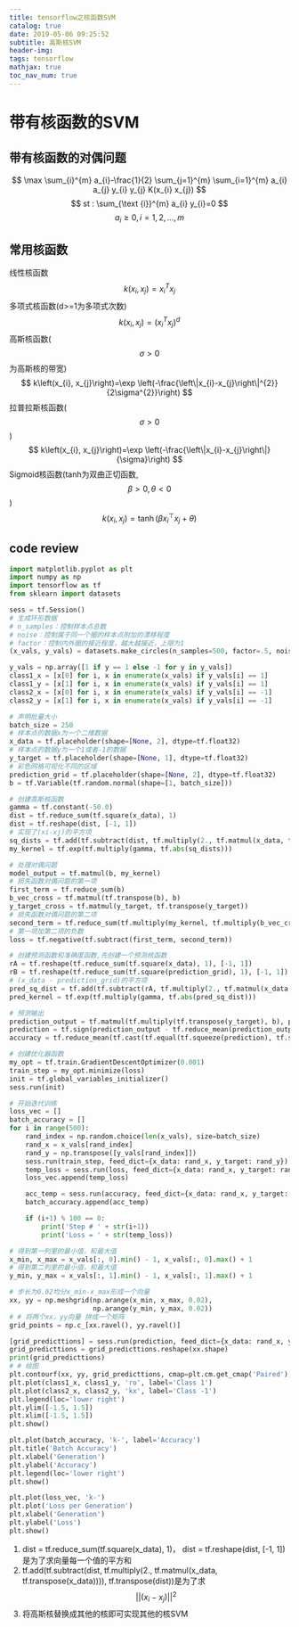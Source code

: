 ```yaml
---
title: tensorflow之核函数SVM
catalog: true
date: 2019-05-06 09:25:52
subtitle: 高斯核SVM
header-img:
tags: tensorflow
mathjax: true
toc_nav_num: true
---
```


# 带有核函数的SVM
## 带有核函数的对偶问题
$$
\max \sum_{i}^{m} a_{i}-\frac{1}{2} \sum_{j=1}^{m} \sum_{i=1}^{m} a_{i} a_{j} y_{i} y_{j} K(x_{i} x_{j})
$$
$$
st :  \sum_{\text {i}}^{m} a_{i} y_{i}=0
$$
$$
a_{i} \geqslant 0, i=1,2, \ldots, m
$$

## 常用核函数
线性核函数
$$
k\left(x_{i}, x_{j}\right)=x_{i}^{T} x_{j}
$$
多项式核函数(d>=1为多项式次数)
$$
k\left(x_{i}, x_{j}\right)=\left(x_{i}^{T} x_{j}\right)^{d}
$$
高斯核函数($$\sigma>0$$为高斯核的带宽)
$$
k\left(x_{i}, x_{j}\right)=\exp \left(-\frac{\left\|x_{i}-x_{j}\right\|^{2}}{2\sigma^{2}}\right)
$$
拉普拉斯核函数($$\sigma>0$$)
$$
k\left(x_{i}, x_{j}\right)=\exp \left(-\frac{\left\|x_{i}-x_{j}\right\|}{\sigma}\right)
$$
Sigmoid核函数(tanh为双曲正切函数,$$\beta>0, \theta<0$$)
$$
k\left(x_{i}, x_{j}\right)=\tanh \left(\beta x_{i}^{\top} x_{j}+\theta\right)
$$

## code review
```python
import matplotlib.pyplot as plt
import numpy as np
import tensorflow as tf
from sklearn import datasets

sess = tf.Session()
# 生成环形数据
# n_samples：控制样本点总数
# noise：控制属于同一个圈的样本点附加的漂移程度
# factor：控制内外圈的接近程度，越大越接近，上限为1
(x_vals, y_vals) = datasets.make_circles(n_samples=500, factor=.5, noise=.1)

y_vals = np.array([1 if y == 1 else -1 for y in y_vals])
class1_x = [x[0] for i, x in enumerate(x_vals) if y_vals[i] == 1]
class1_y = [x[1] for i, x in enumerate(x_vals) if y_vals[i] == 1]
class2_x = [x[0] for i, x in enumerate(x_vals) if y_vals[i] == -1]
class2_y = [x[1] for i, x in enumerate(x_vals) if y_vals[i] == -1]

# 声明批量大小
batch_size = 250
# 样本点的数据x为一个二维数据
x_data = tf.placeholder(shape=[None, 2], dtype=tf.float32)
# 样本点的数据y为一个1或者-1的数据
y_target = tf.placeholder(shape=[None, 1], dtype=tf.float32)
# 彩色网格可视化不同的区域
prediction_grid = tf.placeholder(shape=[None, 2], dtype=tf.float32)
b = tf.Variable(tf.random.normal(shape=[1, batch_size]))

# 创建高斯核函数
gamma = tf.constant(-50.0)
dist = tf.reduce_sum(tf.square(x_data), 1)
dist = tf.reshape(dist, [-1, 1])
# 实现了(xi-xj)的平方项
sq_dists = tf.add(tf.subtract(dist, tf.multiply(2., tf.matmul(x_data, tf.transpose(x_data)))), tf.transpose(dist))
my_kernel = tf.exp(tf.multiply(gamma, tf.abs(sq_dists)))

# 处理对偶问题
model_output = tf.matmul(b, my_kernel)
# 损失函数对偶问题的第一项
first_term = tf.reduce_sum(b)
b_vec_cross = tf.matmul(tf.transpose(b), b)
y_target_cross = tf.matmul(y_target, tf.transpose(y_target))
# 损失函数对偶问题的第二项
second_term = tf.reduce_sum(tf.multiply(my_kernel, tf.multiply(b_vec_cross, y_target_cross)))
# 第一项加第二项的负数
loss = tf.negative(tf.subtract(first_term, second_term))

# 创建预测函数和准确度函数,先创建一个预测核函数
rA = tf.reshape(tf.reduce_sum(tf.square(x_data), 1), [-1, 1])
rB = tf.reshape(tf.reduce_sum(tf.square(prediction_grid), 1), [-1, 1])
# (x_data - prediction_grid)的平方项
pred_sq_dist = tf.add(tf.subtract(rA, tf.multiply(2., tf.matmul(x_data, tf.transpose(prediction_grid)))), tf.transpose(rB))
pred_kernel = tf.exp(tf.multiply(gamma, tf.abs(pred_sq_dist)))

# 预测输出
prediction_output = tf.matmul(tf.multiply(tf.transpose(y_target), b), pred_kernel)
prediction = tf.sign(prediction_output - tf.reduce_mean(prediction_output))
accuracy = tf.reduce_mean(tf.cast(tf.equal(tf.squeeze(prediction), tf.squeeze(y_target)), tf.float32))

# 创建优化器函数
my_opt = tf.train.GradientDescentOptimizer(0.001)
train_step = my_opt.minimize(loss)
init = tf.global_variables_initializer()
sess.run(init)

# 开始迭代训练
loss_vec = []
batch_accuracy = []
for i in range(500):
    rand_index = np.random.choice(len(x_vals), size=batch_size)
    rand_x = x_vals[rand_index]
    rand_y = np.transpose([y_vals[rand_index]])
    sess.run(train_step, feed_dict={x_data: rand_x, y_target: rand_y})
    temp_loss = sess.run(loss, feed_dict={x_data: rand_x, y_target: rand_y})
    loss_vec.append(temp_loss)

    acc_temp = sess.run(accuracy, feed_dict={x_data: rand_x, y_target: rand_y, prediction_grid: rand_x})
    batch_accuracy.append(acc_temp)

    if (i+1) % 100 == 0:
        print('Step # ' + str(i+1))
        print('Loss = ' + str(temp_loss))

# 得到第一列里的最小值，和最大值
x_min, x_max = x_vals[:, 0].min() - 1, x_vals[:, 0].max() + 1
# 得到第二列里的最小值，和最大值
y_min, y_max = x_vals[:, 1].min() - 1, x_vals[:, 1].max() + 1

# 步长为0.02均分x_min-x_max形成一个向量
xx, yy = np.meshgrid(np.arange(x_min, x_max, 0.02),
                     np.arange(y_min, y_max, 0.02))
# # 将两个xx，yy向量 拼成一个矩阵
grid_points = np.c_[xx.ravel(), yy.ravel()]

[grid_predicttions] = sess.run(prediction, feed_dict={x_data: rand_x, y_target: rand_y, prediction_grid: grid_points})
grid_predicttions = grid_predicttions.reshape(xx.shape)
print(grid_predicttions)
# # 绘图
plt.contourf(xx, yy, grid_predicttions, cmap=plt.cm.get_cmap('Paired'), alpha=0.8)
plt.plot(class1_x, class1_y, 'ro', label='Class 1')
plt.plot(class2_x, class2_y, 'kx', label='Class -1')
plt.legend(loc='lower right')
plt.ylim([-1.5, 1.5])
plt.xlim([-1.5, 1.5])
plt.show()

plt.plot(batch_accuracy, 'k-', label='Accuracy')
plt.title('Batch Accuracy')
plt.xlabel('Generation')
plt.ylabel('Accuracy')
plt.legend(loc='lower right')
plt.show()

plt.plot(loss_vec, 'k-')
plt.plot('Loss per Generation')
plt.xlabel('Generation')
plt.ylabel('Loss')
plt.show()
```

1. dist = tf.reduce_sum(tf.square(x_data), 1)， dist = tf.reshape(dist, [-1, 1])是为了求向量每一个值的平方和
1. tf.add(tf.subtract(dist, tf.multiply(2., tf.matmul(x_data, tf.transpose(x_data)))), tf.transpose(dist))是为了求$$||(x_{i}-x_{j})||^2$$
1. 将高斯核替换成其他的核即可实现其他的核SVM